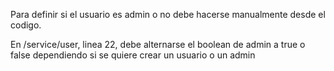 Para definir si el usuario es admin o no debe hacerse manualmente desde el codigo.

En /service/user, linea 22, debe alternarse el boolean de admin a true o false dependiendo si se quiere crear un usuario o un admin